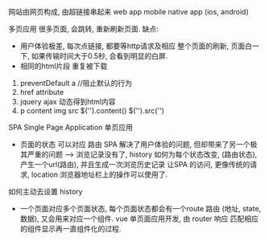 网站由网页构成, 由超链接串起来
web app mobile native app (ios, android)

多页应用  很多页面, 会跳转, 重新刷新页面. 
缺点: 
- 用户体验极差,
每次点链接, 都要等http请求及相应
整个页面的刷新, 页面白一下, 如果传输时间大于0.5秒, 会看到明显的白屏.
- 相同的html片段 重复被下载

1. preventDefault a //阻止默认的行为
2. href attribute
3. jquery ajax 动态得到html内容
4. p content img src
    $('').content()
    $('').src('')

SPA Single Page Application
单页应用

- 页面的状态 可以对应 路由
SPA 解决了用户体验的问题, 但却带来了另一个极其严重的问题
--> 浏览记录没有了,
history
如何为每个状态改变, (路由状态), 产生一个url(路由), 并且生成一次浏览历史记录
让SPA 的访问, 更像传统的请求, location 浏览器地址栏上的操作可以使用了.

如何主动去设置 history

- 一个页面对应多个页面状态, 每个页面状态都会有一个route 路由 (地址, state, 数据), 又会用来对应一个组件.
vue 单页面应用开发, 由 router 响应 匹配相应的组件显示再一直组件化的过程.